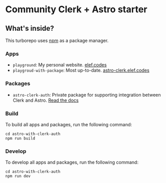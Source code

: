 # Community Clerk + Astro starter

## What's inside?

This turborepo uses [npm](https://www.npmjs.com/) as a package manager.

### Apps

- `playground`: My personal website. [elef.codes](https://elef.codes/)
- `playgroud-with-package`: Most up-to-date. [astro-clerk.elef.codes](https://astro-clerk.elef.codes/)

### Packages
- `astro-clerk-auth`: Private package for supporting integration between Clerk and Astro. [Read the docs](./packages/astro-clerk-auth/README.md)

### Build

To build all apps and packages, run the following command:

```
cd astro-with-clerk-auth
npm run build
```

### Develop

To develop all apps and packages, run the following command:

```
cd astro-with-clerk-auth
npm run dev
```
